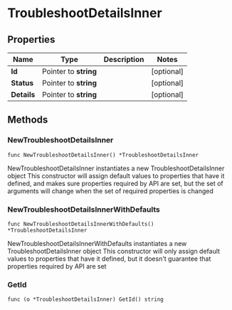 # TroubleshootDetailsInner

## Properties

Name | Type | Description | Notes
------------ | ------------- | ------------- | -------------
**Id** | Pointer to **string** |  | [optional] 
**Status** | Pointer to **string** |  | [optional] 
**Details** | Pointer to **string** |  | [optional] 

## Methods

### NewTroubleshootDetailsInner

`func NewTroubleshootDetailsInner() *TroubleshootDetailsInner`

NewTroubleshootDetailsInner instantiates a new TroubleshootDetailsInner object
This constructor will assign default values to properties that have it defined,
and makes sure properties required by API are set, but the set of arguments
will change when the set of required properties is changed

### NewTroubleshootDetailsInnerWithDefaults

`func NewTroubleshootDetailsInnerWithDefaults() *TroubleshootDetailsInner`

NewTroubleshootDetailsInnerWithDefaults instantiates a new TroubleshootDetailsInner object
This constructor will only assign default values to properties that have it defined,
but it doesn't guarantee that properties required by API are set

### GetId

`func (o *TroubleshootDetailsInner) GetId() string`

GetId returns the Id field if non-nil, zero value otherwise.

### GetIdOk

`func (o *TroubleshootDetailsInner) GetIdOk() (*string, bool)`

GetIdOk returns a tuple with the Id field if it's non-nil, zero value otherwise
and a boolean to check if the value has been set.

### SetId

`func (o *TroubleshootDetailsInner) SetId(v string)`

SetId sets Id field to given value.

### HasId

`func (o *TroubleshootDetailsInner) HasId() bool`

HasId returns a boolean if a field has been set.

### GetStatus

`func (o *TroubleshootDetailsInner) GetStatus() string`

GetStatus returns the Status field if non-nil, zero value otherwise.

### GetStatusOk

`func (o *TroubleshootDetailsInner) GetStatusOk() (*string, bool)`

GetStatusOk returns a tuple with the Status field if it's non-nil, zero value otherwise
and a boolean to check if the value has been set.

### SetStatus

`func (o *TroubleshootDetailsInner) SetStatus(v string)`

SetStatus sets Status field to given value.

### HasStatus

`func (o *TroubleshootDetailsInner) HasStatus() bool`

HasStatus returns a boolean if a field has been set.

### GetDetails

`func (o *TroubleshootDetailsInner) GetDetails() string`

GetDetails returns the Details field if non-nil, zero value otherwise.

### GetDetailsOk

`func (o *TroubleshootDetailsInner) GetDetailsOk() (*string, bool)`

GetDetailsOk returns a tuple with the Details field if it's non-nil, zero value otherwise
and a boolean to check if the value has been set.

### SetDetails

`func (o *TroubleshootDetailsInner) SetDetails(v string)`

SetDetails sets Details field to given value.

### HasDetails

`func (o *TroubleshootDetailsInner) HasDetails() bool`

HasDetails returns a boolean if a field has been set.


[[Back to Model list]](HOW-TO.md#documentation-for-models) [[Back to API list]](HOW-TO.md#documentation-for-api-endpoints) [[Back to README]](HOW-TO.md)


